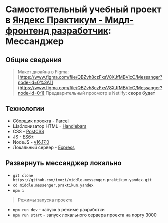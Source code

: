 # Самостоятельный учебный проект в [Яндекс Практикум - Мидл-фронтенд разработчик](https://practicum.yandex.ru/middle-frontend/): Мессанджер


## Общие сведения

> Макет дизайна в Figma: [https://www.figma.com/file/QBZvh8czFxsV8XJfMBVlcC/Messanger?node-id=0%3A1](https://www.figma.com/file/QBZvh8czFxsV8XJfMBVlcC/Messanger?node-id=0:1)
> Предварительный просмотр  в Netlify:  **скоро будет**

## Технологии

 - Сборщик проекта - [Parcel](https://parceljs.org/) 
 - Шаблонизатор HTML - [Handlebars](https://handlebarsjs.com/)
 - CSS - [PostCSS](https://postcss.org/)
 - JS - [ES6+](https://262.ecma-international.org/6.0/)
 - NodeJS - [v16.17.0](https://nodejs.org/dist/v16.17.0/)
 - Локальный сервер - [Express](https://expressjs.com/)

## Развернуть мессанджер локально
 - `git clone https://github.com/imozi/middle.messenger.praktikum.yandex.git`
 - `cd middle.messenger.praktikum.yandex`
 - `npm i`
 
> Режимы запуска проекта

 - `npm run dev` - запуск в режиме разработки
 - `npm run start` - запуск локального сервера проекта на порту 3000